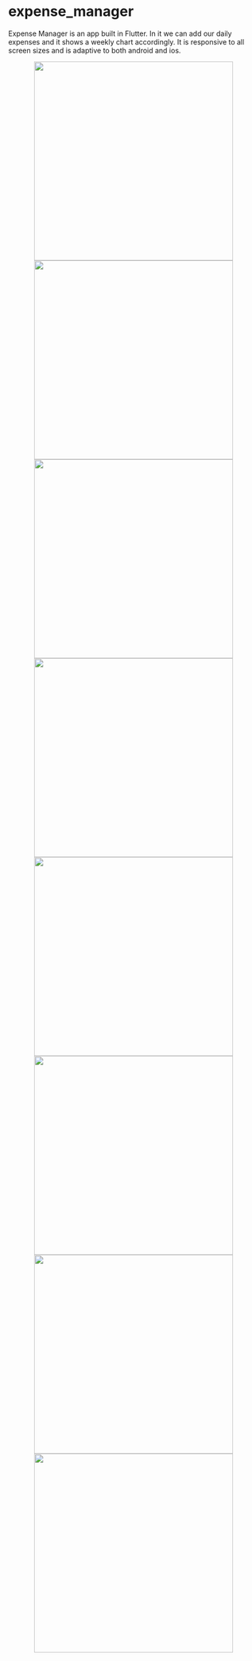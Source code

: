 # expense_manager

Expense Manager is an app built in Flutter. In it we can add our daily expenses and it shows a weekly chart accordingly. It is responsive to all screen sizes and is adaptive to both android and ios.



<div align="center">
    <img src="/screenshots/BottomViewModal.png" width="400px"</img> 
</div>



<div align="center">
    <img src="/screenshots/Home_screen_portrait.png" width="400px"</img> 
</div>


<div align="center">
    <img src="/screenshots/Keyboard.png" width="400px"</img> 
</div>


<div align="center">
    <img src="/screenshots/List.png" width="400px"</img> 
</div>



<div align="center">
    <img src="/screenshots/Ladnscape_chart.png" width="400px"</img> 
</div>



<div align="center">
    <img src="/screenshots/Landscape.png" width="400px"</img> 
</div>



<div align="center">
    <img src="/screenshots/Landscape_chart.png" width="400px"</img> 
</div>



<div align="center">
    <img src="/screenshots/Landscape_list.png" width="400px"</img> 
</div>
